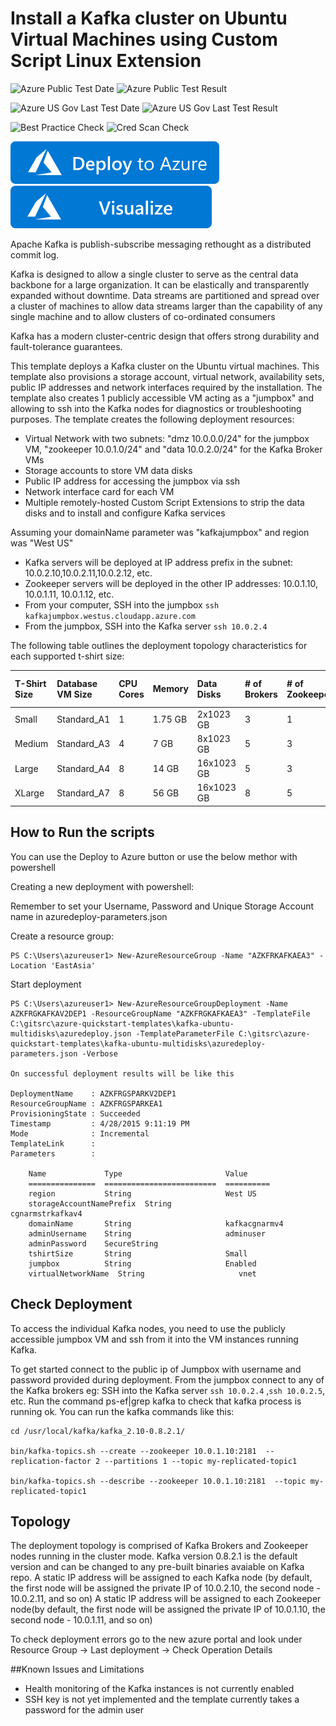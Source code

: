 # Install a Kafka cluster on Ubuntu Virtual Machines using Custom Script Linux Extension

![Azure Public Test Date](https://azurequickstartsservice.blob.core.windows.net/badges/kafka-ubuntu-multidisks/PublicLastTestDate.svg)
![Azure Public Test Result](https://azurequickstartsservice.blob.core.windows.net/badges/kafka-ubuntu-multidisks/PublicDeployment.svg)

![Azure US Gov Last Test Date](https://azurequickstartsservice.blob.core.windows.net/badges/kafka-ubuntu-multidisks/FairfaxLastTestDate.svg)
![Azure US Gov Last Test Result](https://azurequickstartsservice.blob.core.windows.net/badges/kafka-ubuntu-multidisks/FairfaxDeployment.svg)

![Best Practice Check](https://azurequickstartsservice.blob.core.windows.net/badges/kafka-ubuntu-multidisks/BestPracticeResult.svg)
![Cred Scan Check](https://azurequickstartsservice.blob.core.windows.net/badges/kafka-ubuntu-multidisks/CredScanResult.svg)

[![Deploy To Azure](https://raw.githubusercontent.com/Azure/azure-quickstart-templates/master/1-CONTRIBUTION-GUIDE/images/deploytoazure.svg?sanitize=true)](https://portal.azure.com/#create/Microsoft.Template/uri/https%3A%2F%2Fraw.githubusercontent.com%2FAzure%2Fazure-quickstart-templates%2Fmaster%2Fkafka-ubuntu-multidisks%2Fazuredeploy.json)
[![Visualize](https://raw.githubusercontent.com/Azure/azure-quickstart-templates/master/1-CONTRIBUTION-GUIDE/images/visualizebutton.svg?sanitize=true)](http://armviz.io/#/?load=https%3A%2F%2Fraw.githubusercontent.com%2FAzure%2Fazure-quickstart-templates%2Fmaster%2Fkafka-ubuntu-multidisks%2Fazuredeploy.json)

Apache Kafka is publish-subscribe messaging rethought as a distributed commit
log.

Kafka is designed to allow a single cluster to serve as the central data
backbone for a large organization. It can be elastically and transparently
expanded without downtime. Data streams are partitioned and spread over a
cluster of machines to allow data streams larger than the capability of any
single machine and to allow clusters of co-ordinated consumers

Kafka has a modern cluster-centric design that offers strong durability and
fault-tolerance guarantees.

This template deploys a Kafka cluster on the Ubuntu virtual machines. This
template also provisions a storage account, virtual network, availability sets,
public IP addresses and network interfaces required by the installation. The
template also creates 1 publicly accessible VM acting as a "jumpbox" and
allowing to ssh into the Kafka nodes for diagnostics or troubleshooting
purposes. The template creates the following deployment resources:

- Virtual Network with two subnets: "dmz 10.0.0.0/24" for the jumpbox VM,
  "zookeeper 10.0.1.0/24" and "data 10.0.2.0/24" for the Kafka Broker VMs
- Storage accounts to store VM data disks
- Public IP address for accessing the jumpbox via ssh
- Network interface card for each VM
- Multiple remotely-hosted Custom Script Extensions to strip the data disks and
  to install and configure Kafka services

Assuming your domainName parameter was "kafkajumpbox" and region was "West US"

- Kafka servers will be deployed at IP address prefix in the subnet:
  10.0.2.10,10.0.2.11,10.0.2.12, etc.
- Zookeeper servers will be deployed in the other IP addresses: 10.0.1.10,
  10.0.1.11, 10.0.1.12, etc.
- From your computer, SSH into the jumpbox
  `ssh kafkajumpbox.westus.cloudapp.azure.com`
- From the jumpbox, SSH into the Kafka server `ssh 10.0.2.4`

The following table outlines the deployment topology characteristics for each
supported t-shirt size:

| T-Shirt Size | Database VM Size | CPU Cores | Memory  | Data Disks | # of Brokers | # of Zookeepers | # of Storage Accounts |
| :----------- | :--------------- | :-------- | :------ | :--------- | :----------- | :-------------- | :-------------------- |
| Small        | Standard_A1      | 1         | 1.75 GB | 2x1023 GB  | 3            | 1               | 1                     |
| Medium       | Standard_A3      | 4         | 7 GB    | 8x1023 GB  | 5            | 3               | 2                     |
| Large        | Standard_A4      | 8         | 14 GB   | 16x1023 GB | 5            | 3               | 3                     |
| XLarge       | Standard_A7      | 8         | 56 GB   | 16x1023 GB | 8            | 5               | 4                     |

## How to Run the scripts

You can use the Deploy to Azure button or use the below methor with powershell

Creating a new deployment with powershell:

Remember to set your Username, Password and Unique Storage Account name in
azuredeploy-parameters.json

Create a resource group:

    PS C:\Users\azureuser1> New-AzureResourceGroup -Name "AZKFRKAFKAEA3" -Location 'EastAsia'

Start deployment

    PS C:\Users\azureuser1> New-AzureResourceGroupDeployment -Name AZKFRGKAFKAV2DEP1 -ResourceGroupName "AZKFRGKAFKAEA3" -TemplateFile C:\gitsrc\azure-quickstart-templates\kafka-ubuntu-multidisks\azuredeploy.json -TemplateParameterFile C:\gitsrc\azure-quickstart-templates\kafka-ubuntu-multidisks\azuredeploy-parameters.json -Verbose

    On successful deployment results will be like this

    DeploymentName    : AZKFRGSPARKV2DEP1
    ResourceGroupName : AZKFRGSPARKEA1
    ProvisioningState : Succeeded
    Timestamp         : 4/28/2015 9:11:19 PM
    Mode              : Incremental
    TemplateLink      :
    Parameters        :

        Name             Type                       Value
        ===============  =========================  ==========
        region           String                     West US
        storageAccountNamePrefix  String                     cgnarmstrkafkav4
        domainName       String                     kafkacgnarmv4
        adminUsername    String                     adminuser
        adminPassword    SecureString
        tshirtSize       String                     Small
        jumpbox          String                     Enabled
        virtualNetworkName  String                     vnet

## Check Deployment

To access the individual Kafka nodes, you need to use the publicly accessible
jumpbox VM and ssh from it into the VM instances running Kafka.

To get started connect to the public ip of Jumpbox with username and password
provided during deployment. From the jumpbox connect to any of the Kafka brokers
eg: SSH into the Kafka server `ssh 10.0.2.4` ,`ssh 10.0.2.5`, etc. Run the
command ps-ef|grep kafka to check that kafka process is running ok. You can run
the kafka commands like this:

    cd /usr/local/kafka/kafka_2.10-0.8.2.1/

    bin/kafka-topics.sh --create --zookeeper 10.0.1.10:2181  --replication-factor 2 --partitions 1 --topic my-replicated-topic1

    bin/kafka-topics.sh --describe --zookeeper 10.0.1.10:2181  --topic my-replicated-topic1

## Topology

The deployment topology is comprised of Kafka Brokers and Zookeeper nodes
running in the cluster mode. Kafka version 0.8.2.1 is the default version and
can be changed to any pre-built binaries avaiable on Kafka repo. A static IP
address will be assigned to each Kafka node (by default, the first node will be
assigned the private IP of 10.0.2.10, the second node - 10.0.2.11, and so on) A
static IP address will be assigned to each Zookeeper node(by default, the first
node will be assigned the private IP of 10.0.1.10, the second node - 10.0.1.11,
and so on)

To check deployment errors go to the new azure portal and look under Resource
Group -> Last deployment -> Check Operation Details

##Known Issues and Limitations

- Health monitoring of the Kafka instances is not currently enabled
- SSH key is not yet implemented and the template currently takes a password for
  the admin user
